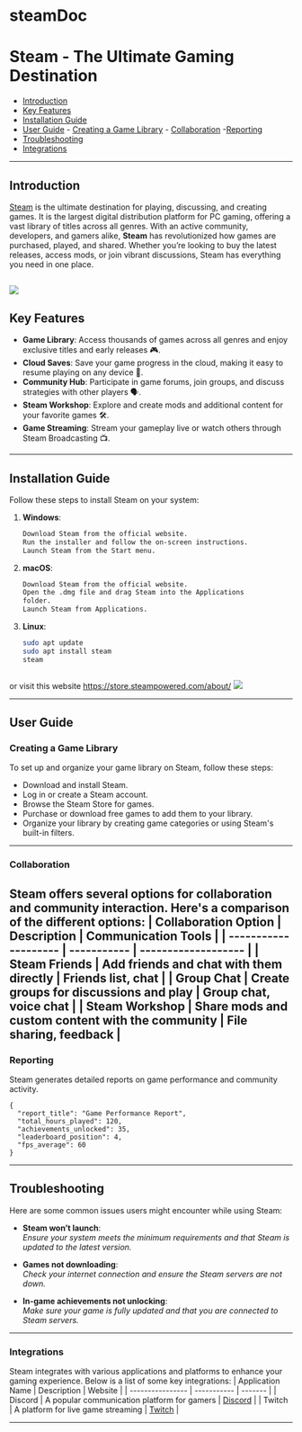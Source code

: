 # steamDoc





# Steam - The Ultimate Gaming Destination


- [Introduction ](#Introduction ) 
-  [Key Features](#key-features)
 - [Installation Guide](#installation-guide) 
 - [User Guide](#user-guide) - [Creating a Game Library](#creating-a-game-library) - [Collaboration](#collaboration) -[Reporting](#reporting) 
 -  [Troubleshooting](#troubleshooting) 
 - [Integrations](#integrations) 
 
 ----
 ## Introduction 
[Steam](https://store.steampowered.com) is the ultimate destination for playing, discussing, and creating games. It is the largest digital distribution platform for PC gaming, offering a vast library of titles across all genres. With an active community, developers, and gamers alike, **Steam** has revolutionized how games are purchased, played, and shared. Whether you’re looking to buy the latest releases, access mods, or join vibrant discussions, Steam has everything you need in one place.

![](https://upload.wikimedia.org/wikipedia/en/9/9c/Steam_%28service%29.png
)
---

## Key Features

- **Game Library**: Access thousands of games across all genres and enjoy exclusive titles and early releases 🎮.
- **Cloud Saves**: Save your game progress in the cloud, making it easy to resume playing on any device 💾.
- **Community Hub**: Participate in game forums, join groups, and discuss strategies with other players 🗣️.
- **Steam Workshop**: Explore and create mods and additional content for your favorite games 🛠️.
- **Game Streaming**: Stream your gameplay live or watch others through Steam Broadcasting 📺.

---

## Installation Guide

Follow these steps to install Steam on your system:

1. **Windows**:
   ```bash
   Download Steam from the official website.
   Run the installer and follow the on-screen instructions.
   Launch Steam from the Start menu.

1. **macOS**:
   ```bash
   Download Steam from the official website.
   Open the .dmg file and drag Steam into the Applications
   folder.      
   Launch Steam from Applications.

1. **Linux**:
   ```bash
   sudo apt update
   sudo apt install steam
   steam



or visit this website https://store.steampowered.com/about/
![](https://trinity-core.s3.us-west-1.amazonaws.com/techjury/assets/63690a1409f10.png)

---

## User Guide

### Creating a Game Library

To set up and organize your game library on Steam, follow these steps:

-   Download and install Steam.
-   Log in or create a Steam account.
-   Browse the Steam Store for games.
-   Purchase or download free games to add them to your library.
-   Organize your library by creating game categories or using Steam's built-in filters.
- --
### Collaboration

Steam offers several options for collaboration and community interaction. Here's a comparison of the different options:
| Collaboration Option | Description | Communication Tools |
| -------------------- | ----------- | ------------------- |
| Steam Friends         | Add friends and chat with them directly       | Friends list, chat           |
| Group Chat            | Create groups for discussions and play        | Group chat, voice chat       |
| Steam Workshop        | Share mods and custom content with the community | File sharing, feedback         |
---
### Reporting

Steam generates detailed reports on game performance and community activity.
```
{
  "report_title": "Game Performance Report",
  "total_hours_played": 120,
  "achievements_unlocked": 35,
  "leaderboard_position": 4,
  "fps_average": 60
}
```
---
## Troubleshooting

Here are some common issues users might encounter while using Steam:

-   **Steam won’t launch**:  
    _Ensure your system meets the minimum requirements and that Steam is updated to the latest version._
    
-   **Games not downloading**:  
    _Check your internet connection and ensure the Steam servers are not down._
    
-   **In-game achievements not unlocking**:  
    _Make sure your game is fully updated and that you are connected to Steam servers._


---
### Integrations

Steam integrates with various applications and platforms to enhance your gaming experience. Below is a list of some key integrations:
| Application Name | Description | Website |
| ---------------- | ----------- | ------- |
| Discord           | A popular communication platform for gamers      | [Discord](https://discord.com)  |
| Twitch            | A platform for live game streaming               | [Twitch](https://www.twitch.tv) |

---
